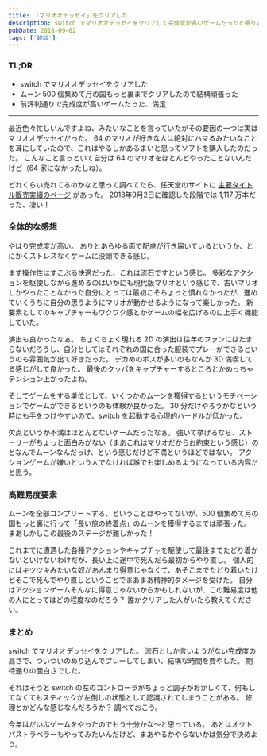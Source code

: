 ```yaml
---
title: 「マリオオデッセイ」をクリアした
description: switch でマリオオデッセイをクリアして完成度が高いゲームだったと振り返るブログ記事。
pubDate: 2018-09-02
tags: ['雑談']
---
```


### TL;DR
- switch でマリオオデッセイをクリアした
- ムーン 500 個集めて月の国もっと裏までクリアしたので結構頑張った
- 前評判通りで完成度が高いゲームだった、満足
---

最近色々忙しいんですよね、みたいなことを言っていたがその要因の一つは実はマリオオデッセイだった。
64 のマリオが好きな人は絶対にハマるみたいなことを耳にしていたので、これはやるしかあるまいと思ってソフトを購入したのだった。
こんなこと言っといて自分は 64 のマリオをほとんどやったことないんだけど（64 家になかったしね）。

どれくらい売れてるのかなと思って調べてたら、任天堂のサイトに [主要タイトル販売実績のページ](https://www.nintendo.co.jp/ir/finance/software/index.html) があった。
2018年9月2日に確認した段階では 1,117 万本だった、凄い！

### 全体的な感想
やはり完成度が高い。
ありとあらゆる面で配慮が行き届いているというか、とにかくストレスなくゲームに没頭できる感じ。

まず操作性はすこぶる快適だった、これは流石ですという感じ。
多彩なアクションを駆使しながら進めるのはいかにも現代版マリオという感じで、古いマリオしかやったことなかった自分にとっては最初こそちょっと慣れなかったが、進めていくうちに自分の思うようにマリオが動かせるようになって楽しかった。
新要素としてのキャプチャーもワクワク感とかゲームの幅を広げるのに上手く機能していた。

演出も良かったなぁ。
ちょくちょく現れる 2D の演出は往年のファンにはたまらないだろうし、自分としてはそれぞれの国に合った服装でプレーができるというのも雰囲気が出て好きだった。
デカめのボスが多いのもなんか 3D 満喫してる感じがして良かった。
最後のクッパをキャプチャーするところとかめっちゃテンション上がったよね。

そしてゲームをする単位として、いくつかのムーンを獲得するというモチベーションでゲームができるというのも体験が良かった。
30 分だけやろうかなという時にも手をつけやすいので、switch を起動する心理的ハードルが低かった。

欠点というか不満はほとんどないゲームだったなぁ。
強いて挙げるなら、ストーリーがちょっと面白みがない（まあこれはマリオだからお約束という感じ）のとなんでムーンなんだっけ、という感じだけど不満というほどではない。
アクションゲームが嫌いという人でなければ誰でも楽しめるようになっている内容だと思う。

### 高難易度要素
ムーンを全部コンプリートする、ということはやってないが、500 個集めて月の国もっと裏に行って「長い旅の終着点」のムーンを獲得するまでは頑張った。
まあしかしこの最後のステージが難しかった！

これまでに遭遇した各種アクションやキャプチャを駆使して最後までたどり着かないといけないわけだが、長い上に途中で死んだら最初からやり直し。
個人的にはキツツキみたいな奴があんまり得意じゃなくて、あそこまでたどり着いたけどそこで死んでやり直しということでまあまあ精神的ダメージを受けた。
自分はアクションゲームそんなに得意じゃないからかもしれないが、この難易度は他の人にとってはどの程度なのだろう？
誰かクリアした人がいたら教えてください。

### まとめ
switch でマリオオデッセイをクリアした。
流石としか言いようがない完成度の高さで、ついついのめり込んでプレーしてしまい、結構な時間を費やした。
期待通りの面白さでした。

それはそうと switch の左のコントローラがちょっと調子がおかしくて、何もしてなくてもスティックが左倒しの状態として認識されてしまうことがある。
修理とかどんな感じなんだろうか？
調べておこう。

今年はだいぶゲームをやったのでもう十分かな〜と思っている。
あとはオクトパストラベラーもやってみたいんだけど、まあやるかやらないかは気分で決めよう。
